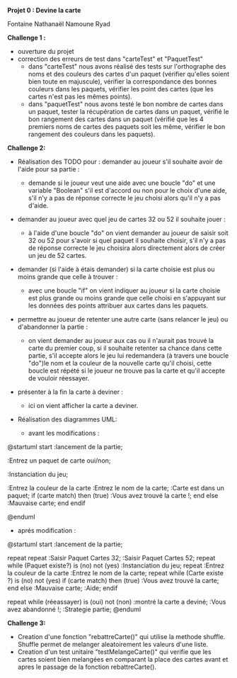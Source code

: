 **Projet 0 : Devine la carte**

Fontaine Nathanaël
Namoune Ryad



**Challenge 1 :** 
- ouverture du projet
- correction des erreurs de test dans "carteTest" et "PaquetTest"
  - dans "carteTest" nous avons réalisé des tests sur l'orthographe des noms et des couleurs des cartes 
    d'un paquet (vérifier qu'elles soient bien toute en majuscule), vérifier la correspondance des bonnes couleurs dans
    les paquets, vérifier les point des cartes (que les cartes n'est pas les mêmes points).
  - dans "paquetTest" nous avons testé le bon nombre de cartes dans un paquet, tester la récupération de cartes dans un paquet,
    vérifié le bon rangement des cartes dans un paquet (vérifié que les 4 premiers noms de cartes des paquets soit les même,
    vérifier le bon rangement des couleurs dans les paquets).



**Challenge 2:**
- Réalisation des TODO pour : demander au joueur s'il souhaite avoir de l'aide pour sa partie :
  - demande si le joueur veut une aide avec une boucle "do" et une variable "Boolean" s'il est d'accord ou non pour le 
    choix d'une aide, s'il n'y a pas de réponse correcte le jeu choisi alors qu'il n'y a pas d'aide.
- demander au joueur avec quel jeu de cartes 32 ou 52 il souhaite jouer :
  - à l'aide d'une boucle "do" on vient demander au joueur de saisir soit 32 ou 52 pour s'avoir si quel paquet il souhaite 
    choisir, s'il n'y a pas de réponse correcte le jeu choisira alors directement alors de créer un jeu de 52 cartes.
- demander (si l'aide à étais demander) si la carte choisie est plus ou moins grande que celle à trouver :
  - avec une boucle "if" on vient indiquer au joueur si la carte choisie est plus grande ou moins grande que celle choisi
    en s'appuyant sur les données des points attribuer aux cartes dans les paquets.
- permettre au joueur de retenter une autre carte (sans relancer le jeu) ou d'abandonner la partie :
  - on vient demander au joueur aux cas ou il n'aurait pas trouvé la carte du premier coup, si il souhaite retenter sa 
    chance dans cette partie, s'il accepte alors le jeu lui redemandera (à travers une boucle "do")le nom et la couleur
    de la nouvelle carte qu'il choisi, cette boucle est répété si le joueur ne trouve pas la carte et qu'il accepte de 
    vouloir réessayer.
- présenter à la fin la carte à deviner :
  - ici on vient afficher la carte a deviner.

- Réalisation des diagrammes UML:
  - avant les modifications :

@startuml 
start
:lancement de la partie;

:Entrez un paquet de carte oui/non;

:Instanciation du jeu;

:Entrez la couleur de la carte
:Entrez le nom de la carte;
:Carte est dans un paquet;
if  (carte match) then (true)
:Vous avez trouvé la carte !;
end
else
:Mauvaise carte;
end
endif


@enduml

- aprés modification :

@startuml
start
:lancement de la partie;

repeat
repeat
:Saisir Paquet Cartes 32;
:Saisir Paquet Cartes 52;
repeat while (Paquet existe?) is (no) not (yes)
:Instanciation du jeu;
repeat
:Entrez la couleur de la carte
:Entrez le nom de la carte;
repeat while (Carte existe ?) is (no) not (yes)
if  (carte match) then (true)
:Vous avez trouvé la carte;
end
else
:Mauvaise carte;
:Aide;
endif



repeat while (réeassayer) is (oui) not (non)
:montré la carte a deviné;
:Vous avez abandonné !;
:Strategie partie;
@enduml

**Challenge 3:**
- Creation d'une fonction "rebattreCarte()" qui utilise la methode shuffle. Shuffle permet de melanger aleatoirement
  les valeurs d'une liste.
- Creation d'un test unitaire "testMelangeCarte()" qui verifie que les cartes soient bien melangées en comparant la place
  des cartes avant et apres le passage de la fonction rebattreCarte().